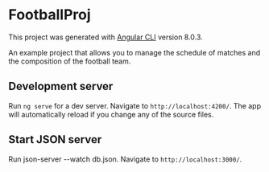 # FootballProj

This project was generated with [Angular CLI](https://github.com/angular/angular-cli) version 8.0.3.

An example project that allows you to manage the schedule of matches and the composition of the football team.

## Development server

Run `ng serve` for a dev server. Navigate to `http://localhost:4200/`. The app will automatically reload if you change any of the source files.

## Start JSON server

Run json-server --watch db.json. Navigate to `http://localhost:3000/`.


